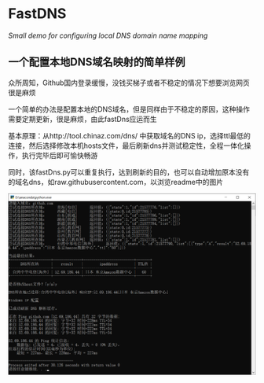 # FastDNS
*Small demo for configuring local DNS domain name mapping*

## 一个配置本地DNS域名映射的简单样例

众所周知，Github国内登录缓慢，没钱买梯子或者不稳定的情况下想要浏览网页很是麻烦

一个简单的办法是配置本地的DNS域名，但是同样由于不稳定的原因，这种操作需要定期更新，很是麻烦，由此fastDns应运而生

基本原理：从http://tool.chinaz.com/dns/ 中获取域名的DNS ip，选择ttl最低的连接，然后选择修改本机hosts文件，最后刷新dns并测试稳定性，全程一体化操作，执行完毕后即可愉快畅游

同时，该fastDns.py可以重复执行，达到刷新的目的，也可以自动增加原本没有的域名dns，如raw.githubusercontent.com，以浏览readme中的图片

![Image text](https://github.com/CandleHouse/FastDNS/blob/master/example.png)
